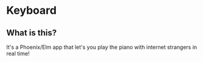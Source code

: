 # Keyboard

## What is this?

It's a Phoenix/Elm app that let's you play the piano with internet strangers in
real time!

